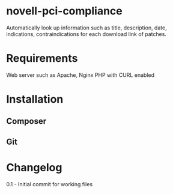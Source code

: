 novell-pci-compliance
=====================

Automatically look up information such as title, description, date,
indications, contraindications for each download link of patches.


Requirements
============

Web server such as Apache, Nginx
PHP with CURL enabled


Installation
============

Composer
--------


Git
---


Changelog
=========

0.1 - Initial commit for working files



